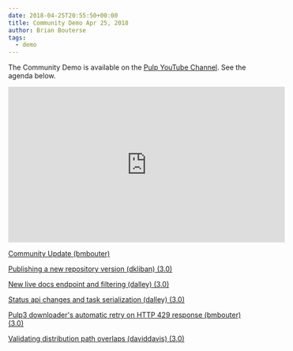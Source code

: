 ```yaml
---
date: 2018-04-25T20:55:50+00:00
title: Community Demo Apr 25, 2018
author: Brian Bouterse
tags:
  - demo
---
```

<!-- more -->
The Community Demo is available on the [Pulp YouTube Channel](https://www.youtube.com/PulpProject). See the agenda below.

<iframe width="560" height="315" src="https://www.youtube.com/embed/4uV0s_yF2TA" frameborder="0" allowfullscreen></iframe>

[Community Update (bmbouter)](http://www.youtube.com/watch?v=4uV0s_yF2TA&t=0m30s)

[Publishing a new repository version (dkliban) (3.0)](http://www.youtube.com/watch?v=4uV0s_yF2TA&t=6m14s)

[New live docs endpoint and filtering (dalley) (3.0)](http://www.youtube.com/watch?v=4uV0s_yF2TA&t=8m19s)

[Status api changes and task serialization (dalley) (3.0)](http://www.youtube.com/watch?v=4uV0s_yF2TA&t=13m53s)

[Pulp3 downloader's automatic retry on HTTP 429 response (bmbouter) (3.0)](http://www.youtube.com/watch?v=4uV0s_yF2TA&t=19m38s)

[Validating distribution path overlaps (daviddavis) (3.0)](http://www.youtube.com/watch?v=4uV0s_yF2TA&t=23m10s)
